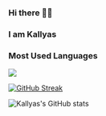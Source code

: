 ### Hi there 👋🏿
### I am Kallyas

<!--
**kallyas/kallyas** is a ✨ _special_ ✨ repository because its `README.md` (this file) appears on your GitHub profile.

Here are some ideas to get you started:

- 🔭 I’m currently working on ...
- 🌱 I’m currently learning ...
- 👯 I’m looking to collaborate on ...
- 🤔 I’m looking for help with ...
- 💬 Ask me about ...
- 📫 How to reach me: ...
- 😄 Pronouns: ...
- ⚡ Fun fact: ...
-->

### Most Used Languages
<img src="https://github-readme-stats.vercel.app/api/top-langs/?username=kallyas&layout=compact&theme=gotham&hide=jupyter%20notebook,cmake,dockerfile,dart,java,starlark,obectivec,typescript,go,shell,c,scss,css&langs_count=10%22%20width=%22250%22%20alt=%22Python%22%20style=%22vertical-align:top;%20margin:4px;%20width:100%%22">

[![GitHub Streak](https://github-readme-streak-stats.herokuapp.com?user=kallyas&theme=nord&hide_border=true)](https://git.io/streak-stats)

![Kallyas's GitHub stats](https://github-readme-stats.vercel.app/api?username=kallyas&count_private=true&theme=nord&hide_border=true)
